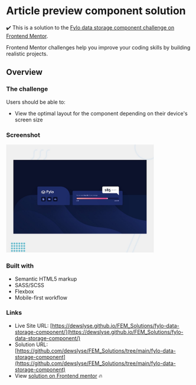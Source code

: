 # Article preview component solution


:heavy_check_mark: This is a solution to the [Fylo data storage component challenge on Frontend Mentor](https://www.frontendmentor.io/challenges/fylo-data-storage-component-1dZPRbV5n).

Frontend Mentor challenges help you improve your coding skills by building realistic projects. 

## Overview

### The challenge

Users should be able to:

- View the optimal layout for the component depending on their device's screen size

### Screenshot

<img src="./design/desktop-preview.jpg" alt="screenshot" width="400"/>
  
### Built with

- Semantic HTML5 markup
- SASS/SCSS
- Flexbox
- Mobile-first workflow 

### Links

- Live Site URL: [https://dewslyse.github.io/FEM_Solutions/fylo-data-storage-component/](https://dewslyse.github.io/FEM_Solutions/fylo-data-storage-component/)
- Solution URL: [https://github.com/dewslyse/FEM_Solutions/tree/main/fylo-data-storage-component](https://github.com/dewslyse/FEM_Solutions/tree/main/fylo-data-storage-component)
- View [solution on Frontend mentor](https://www.frontendmentor.io/solutions/fylo-dark-storage-component-TrnB06g-1) :fire: 